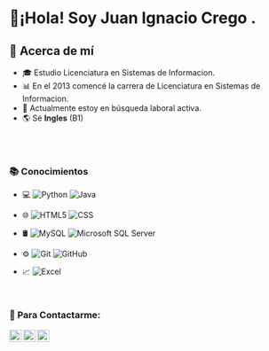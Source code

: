 
<h1> 👋¡Hola! Soy Juan Ignacio Crego . </h1>


<h2> 👀 Acerca de mí </h2>

- 🎓 Estudio Licenciatura en Sistemas de Informacion.
- 📊 En el 2013 comencé la carrera de Licenciatura en Sistemas de Informacion.
- 💼 Actualmente estoy en búsqueda laboral activa.
- 🌎 Sé **Ingles** (B1) 
<br/>
<br/>

<h3> 📚 Conocimientos </h3>
  
- 💻 
  ![Python](https://img.shields.io/badge/-Python-333333?style=flat&logo=python) 
  ![Java](https://img.shields.io/badge/-Java-333333?style=flat&logo=Java&logoColor=007396)

  
- 🌐 
  ![HTML5](https://img.shields.io/badge/-HTML5-333333?style=flat&logo=HTML5)
  ![CSS](https://img.shields.io/badge/-CSS-333333?style=flat&logo=CSS3&logoColor=1572B6)
  
  
- 🛢
  ![MySQL](https://img.shields.io/badge/-MySQL-333333?style=flat&logo=mysql)
  ![Microsoft SQL Server](https://img.shields.io/badge/Microsoft_SQL_Server-333333?style=for-the-badge&logo=microsoft-sql-server&logoColor=yellow)
  
  
- ⚙️ 
  ![Git](https://img.shields.io/badge/-Git-333333?style=flat&logo=git)
  ![GitHub](https://img.shields.io/badge/-GitHub-333333?style=flat&logo=github)
  
  
- 📈 
  ![Excel](https://img.shields.io/badge/-Excel-333333?style=flat&logo=Excel)
</div>

<br/>


<h3> 📲 Para Contactarme:  </h3>
<p>
  <a href="https://www.linkedin.com/in/cregojuanignacio/">
    <img align="left" alt="Juan Ignacio Crego LinkdeIn" width="22px" src="https://cdn.jsdelivr.net/npm/simple-icons@3.5.0/icons/linkedin.svg" />
  </a>
  <a href="mailto:igjuan.crego@gmail.com">
    <img align="left" alt="GMail" width="22px" src="https://cdn.jsdelivr.net/npm/simple-icons@3.5.0/icons/gmail.svg" />
  </a>
  
  <a href="https://api.whatsapp.com/send?phone=542226448968">
    <img align="left"  alt="WhatsApp" width="22px" src="https://cdn.jsdelivr.net/npm/simple-icons@3.5.0/icons/whatsapp.svg"  />
  </a>
</p>
<br/>
<br/>



<!---
jicrego/jicrego is a ✨ special ✨ repository because its `README.md` (this file) appears on your GitHub profile.
You can click the Preview link to take a look at your changes.
--->
